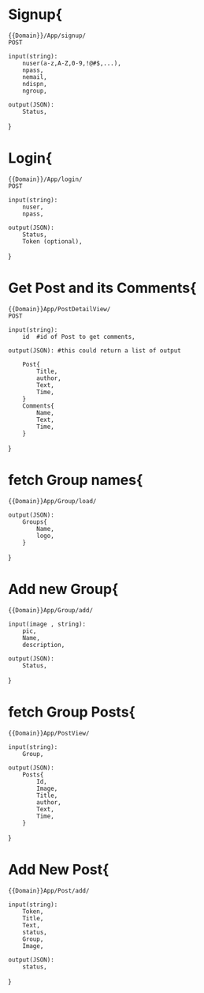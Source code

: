 # Signup{
    {{Domain}}/App/signup/
    POST
    
    input(string):
        nuser(a-z,A-Z,0-9,!@#$,...),
        npass,
        nemail,
        ndispn,
        ngroup,
    
    output(JSON):
        Status,
}

# Login{
    {{Domain}}/App/login/
    POST
    
    input(string):
        nuser,
        npass,
    
    output(JSON):
        Status,
        Token (optional),
}

# Get Post and its Comments{
    {{Domain}}App/PostDetailView/
    POST

    input(string):
        id  #id of Post to get comments,
    
    output(JSON): #this could return a list of output  
        
        Post{
            Title,
            author,
            Text,
            Time,
        }
        Comments{    
            Name,   
            Text,
            Time,
        }
}

# fetch Group names{
    {{Domain}}App/Group/load/

    output(JSON):
        Groups{
            Name,
            logo,
        }
}

# Add new Group{
    {{Domain}}App/Group/add/
    
    input(image , string):
        pic,
        Name,
        description,

    output(JSON):
        Status,
}

# fetch Group Posts{
    {{Domain}}App/PostView/
    
    input(string):
        Group,

    output(JSON):
        Posts{
            Id,
            Image,
            Title,
            author,
            Text,
            Time,
        }
}

# Add New Post{
    {{Domain}}App/Post/add/
    
    input(string):
        Token,
        Title,
        Text,
        status,
        Group,
        Image,

    output(JSON):
        status,
}